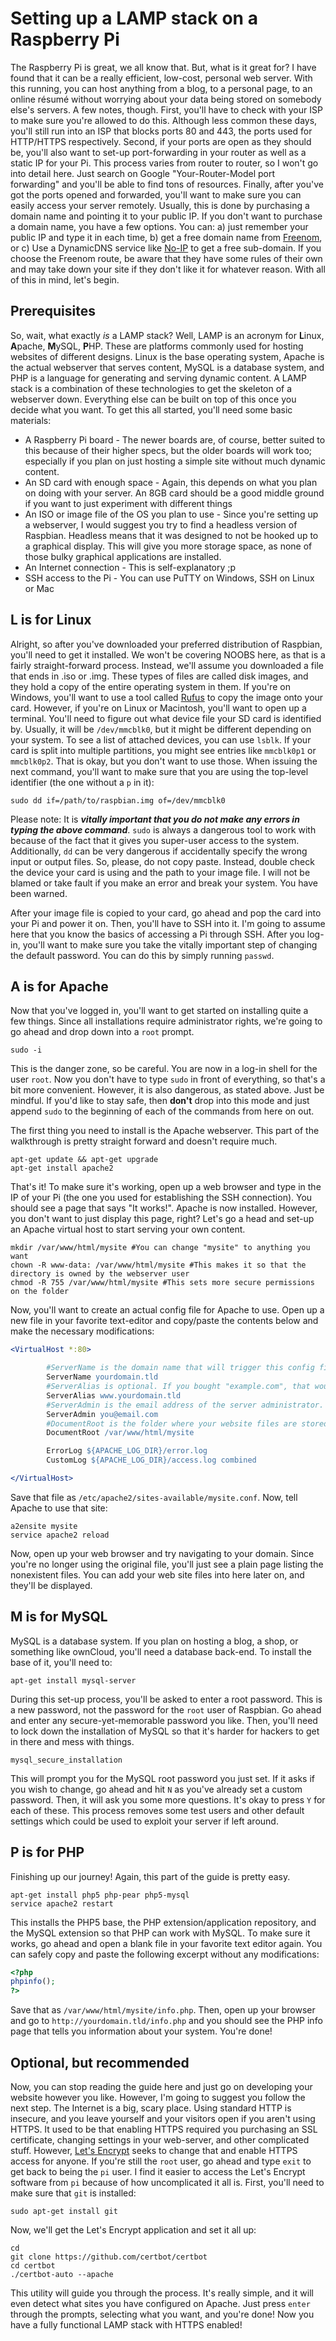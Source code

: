 Setting up a LAMP stack on a Raspberry Pi
==

The Raspberry Pi is great, we all know that. But, what is it great for? I have found that it can be a really efficient, low-cost, personal web server. With this running, you can host anything from a blog, to a personal page, to an online résumé without worrying about your data being stored on somebody else's servers. A few notes, though. First, you'll have to check with your ISP to make sure you're allowed to do this. Although less common these days, you'll still run into an ISP that blocks ports 80 and 443, the ports used for HTTP/HTTPS respectively. Second, if your ports are open as they should be, you'll also want to set-up port-forwarding in your router as well as a static IP for your Pi. This process varies from router to router, so I won't go into detail here. Just search on Google "Your-Router-Model port forwarding" and you'll be able to find tons of resources. Finally, after you've got the ports opened and forwarded, you'll want to make sure you can easily access your server remotely. Usually, this is done by purchasing a domain name and pointing it to your public IP. If you don't want to purchase a domain name, you have a few options. You can: a) just remember your public IP and type it in each time, b) get a free domain name from [Freenom](https://www.freenom.com), or c) Use a DynamicDNS service like [No-IP](https://www.noip.com) to get a free sub-domain. If you choose the Freenom route, be aware that they have some rules of their own and may take down your site if they don't like it for whatever reason. With all of this in mind, let's begin.

Prerequisites
--

So, wait, what exactly *is* a LAMP stack? Well, LAMP is an acronym for **L**inux, **A**pache, **M**ySQL, **P**HP. These are platforms commonly used for hosting websites of different designs. Linux is the base operating system, Apache is the actual webserver that serves content, MySQL is a database system, and PHP is a language for generating and serving dynamic content. A LAMP stack is a combination of these technologies to get the skeleton of a webserver down. Everything else can be built on top of this once you decide what you want. To get this all started, you'll need some basic materials:
* A Raspberry Pi board - The newer boards are, of course, better suited to this because of their higher specs, but the older boards will work too; especially if you plan on just hosting a simple site without much dynamic content.
* An SD card with enough space - Again, this depends on what you plan on doing with your server. An 8GB card should be a good middle ground if you want to just experiment with different things
* An ISO or image file of the OS you plan to use - Since you're setting up a webserver, I would suggest you try to find a headless version of Raspbian. Headless means that it was designed to not be hooked up to a graphical display. This will give you more storage space, as none of those bulky graphical applications are installed.
* An Internet connection - This is self-explanatory ;p
* SSH access to the Pi - You can use PuTTY on Windows, SSH on Linux or Mac

L is for Linux
--

Alright, so after you've downloaded your preferred distribution of Raspbian, you'll need to get it installed. We won't be covering NOOBS here, as that is a fairly straight-forward process. Instead, we'll assume you downloaded a file that ends in .iso or .img. These types of files are called disk images, and they hold a copy of the entire operating system in them. If you're on Windows, you'll want to use a tool called [Rufus](https://rufus.akeo.ie/) to copy the image onto your card. However, if you're on Linux or Macintosh, you'll want to open up a terminal. You'll need to figure out what device file your SD card is identified by. Usually, it will be `/dev/mmcblk0`, but it might be different depending on your system. To see a list of attached devices, you can use `lsblk`. If your card is split into multiple partitions, you might see entries like `mmcblk0p1` or `mmcblk0p2`. That is okay, but you don't want to use those. When issuing the next command, you'll want to make sure that you are using the top-level identifier (the one without a `p` in it):

    sudo dd if=/path/to/raspbian.img of=/dev/mmcblk0
    
Please note: It is ***vitally important that you do not make any errors in typing the above command***. `sudo` is always a dangerous tool to work with because of the fact that it gives you super-user access to the system. Additionally, `dd` can be very dangerous if accidentally specify the wrong input or output files. So, please, do not copy paste. Instead, double check the device your card is using and the path to your image file. I will not be blamed or take fault if you make an error and break your system. You have been warned.

After your image file is copied to your card, go ahead and pop the card into your Pi and power it on. Then, you'll have to SSH into it. I'm going to assume here that you know the basics of accessing a Pi through SSH. After you log-in, you'll want to make sure you take the vitally important step of changing the default password. You can do this by simply running `passwd`.

A is for Apache
--

Now that you've logged in, you'll want to get started on installing quite a few things. Since all installations require administrator rights, we're going to go ahead and drop down into a `root` prompt.

    sudo -i
    
This is the danger zone, so be careful. You are now in a log-in shell for the user `root`. Now you don't have to type `sudo` in front of everything, so that's a bit more convenient. However, it is also dangerous, as stated above. Just be mindful. If you'd like to stay safe, then **don't** drop into this mode and just append `sudo` to the beginning of each of the commands from here on out.

The first thing you need to install is the Apache webserver. This part of the walkthrough is pretty straight forward and doesn't require much.

    apt-get update && apt-get upgrade
    apt-get install apache2
    
That's it! To make sure it's working, open up a web browser and type in the IP of your Pi (the one you used for establishing the SSH connection). You should see a page that says "It works!". Apache is now installed. However, you don't want to just display this page, right? Let's go a head and set-up an Apache virtual host to start serving your own content.

    mkdir /var/www/html/mysite #You can change "mysite" to anything you want
    chown -R www-data: /var/www/html/mysite #This makes it so that the directory is owned by the webserver user
    chmod -R 755 /var/www/html/mysite #This sets more secure permissions on the folder
    
Now, you'll want to create an actual config file for Apache to use. Open up a new file in your favorite text-editor and copy/paste the contents below and make the necessary modifications:

```apache
<VirtualHost *:80>

        #ServerName is the domain name that will trigger this config file. It will be whatever domain name you set-up in the prerequisites section.
        ServerName yourdomain.tld
        #ServerAlias is optional. If you bought "example.com", that would be your ServerName. However, you also want "www.example.com" to trigger this site. That's what ServerAlias is for.
        ServerAlias www.yourdomain.tld
        #ServerAdmin is the email address of the server administrator.
        ServerAdmin you@email.com
        #DocumentRoot is the folder where your website files are stored.
        DocumentRoot /var/www/html/mysite

        ErrorLog ${APACHE_LOG_DIR}/error.log
        CustomLog ${APACHE_LOG_DIR}/access.log combined

</VirtualHost>
```

Save that file as `/etc/apache2/sites-available/mysite.conf`. Now, tell Apache to use that site:

    a2ensite mysite
    service apache2 reload
    
Now, open up your web browser and try navigating to your domain. Since you're no longer using the original file, you'll just see a plain page listing the nonexistent files. You can add your web site files into here later on, and they'll be displayed.

M is for MySQL
--

MySQL is a database system. If you plan on hosting a blog, a shop, or something like ownCloud, you'll need a database back-end. To install the base of it, you'll need to:

    apt-get install mysql-server
    
During this set-up process, you'll be asked to enter a root password. This is a new password, not the password for the `root` user of Raspbian. Go ahead and enter any secure-yet-memorable password you like. Then, you'll need to lock down the installation of MySQL so that it's harder for hackers to get in there and mess with things.

    mysql_secure_installation

This will prompt you for the MySQL root password you just set. If it asks if you wish to change, go ahead and hit `N` as you've already set a custom password. Then, it will ask you some more questions. It's okay to press `Y` for each of these. This process removes some test users and other default settings which could be used to exploit your server if left around.

P is for PHP
--

Finishing up our journey! Again, this part of the guide is pretty easy.

    apt-get install php5 php-pear php5-mysql
    service apache2 restart
    
This installs the PHP5 base, the PHP extension/application repository, and the MySQL extension so that PHP can work with MySQL. To make sure it works, go ahead and open a blank file in your favorite text editor again. You can safely copy and paste the following excerpt without any modifications:

```php
<?php
phpinfo();
?>
```

Save that as `/var/www/html/mysite/info.php`. Then, open up your browser and go to `http://yourdomain.tld/info.php` and you should see the PHP info page that tells you information about your system. You're done!

Optional, but recommended
--

Now, you can stop reading the guide here and just go on developing your website however you like. However, I'm going to suggest you follow the next step. The Internet is a big, scary place. Using standard HTTP is insecure, and you leave yourself and your visitors open if you aren't using HTTPS. It used to be that enabling HTTPS required you purchasing an SSL certificate, changing settings in your web-server, and other complicated stuff. However, [Let's Encrypt](https://letsencrypt.org) seeks to change that and enable HTTPS access for anyone. If you're still the `root` user, go ahead and type `exit` to get back to being the `pi` user. I find it easier to access the Let's Encrypt software from `pi` because of how uncomplicated it all is. First, you'll need to make sure that `git` is installed:

    sudo apt-get install git
    
Now, we'll get the Let's Encrypt application and set it all up:

    cd
    git clone https://github.com/certbot/certbot
    cd certbot
    ./certbot-auto --apache
    
This utility will guide you through the process. It's really simple, and it will even detect what sites you have configured on Apache. Just press `enter` through the prompts, selecting what you want, and you're done! Now you have a fully functional LAMP stack with HTTPS enabled!
